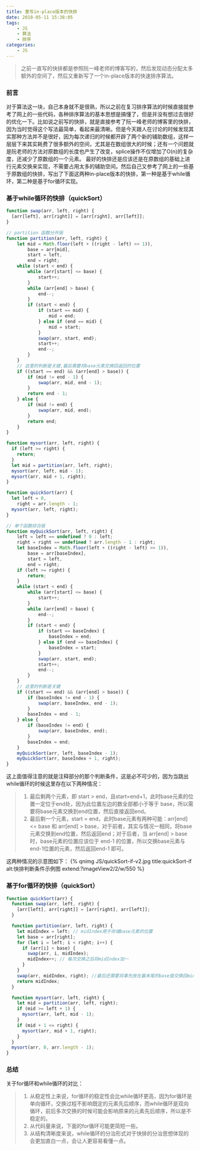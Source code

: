 ```yaml
---
title: 重写in-place版本的快排
date: 2018-05-11 15:38:05
tags:
    - JS
    - 算法
    - 排序
categories:
    - JS
---
```


<blockquote class="blockquote-center">之前一直写的快排都是参照阮一峰老师的博客写的，然后发现动态分配太多额外的空间了，然后又重新写了一个in-place版本的快速排序算法。</blockquote>

<!--more-->

### 前言
对于算法这一块，自己本身就不是很熟，所以之前在复习排序算法的时候直接就参考了网上的一些代码，各种排序算法的基本思想是搞懂了，但是并没有想过去很好的优化一下。比如说之前写的快排，就是直接参考了阮一峰老师的博客里的快排，因为当时觉得这个写法最简单，看起来最清晰。但是今天跟人在讨论的时候发现其实那种方法并不是很好，因为每次递归的时候都开辟了两个新的辅助数组，这样一层层下来其实耗费了很多额外的空间，尤其是在数组很大的时候；还有一个问题就是阮老师的方法对原数组的长度也产生了改变，splice操作不仅增加了O(n)的复杂度，还减少了原数组的一个元素。
最好的快排还是应该还是在原数组的基础上进行元素交换来实现，不需要占用太多的辅助空间。然后自己又参考了网上的一些基于原数组的快排，写出了下面这两种in-place版本的快排，第一种是基于while循环，第二种是基于for循环实现。

### 基于while循环的快排（quickSort）
```JavaScript
function swap(arr, left, right) {
  [arr[left], arr[right]] = [arr[right], arr[left]];
}

// partition 函数分开版
function partition(arr, left, right) {
    let mid = Math.floor(left + ((right - left) >> 1)),
        base = arr[mid],
        start = left,
        end = right;
    while (start < end) {
        while (arr[start] <= base) {
            start++;
        }
        while (arr[end] > base) {
            end--;
        }
        if (start < end) {
            if (start == mid) {
                mid = end;
            } else if (end == mid) {
                mid = start;
            }
            swap(arr, start, end);
            start++;
            end--;
        }
    }
    // 这里的判断是关键,最后需要将base元素交换回返回的位置
    if ((start == end) && (arr[end] > base)) {
        if (mid != end - 1) {
            swap(arr, mid, end - 1);
        }
        return end - 1;
    } else {
        if (mid != end) {
            swap(arr, mid, end);
        }
        return end;
    }
}

function mysort(arr, left, right) {
  if (left >= right) {
    return;
  }
  let mid = partition(arr, left, right);
  mysort(arr, left, mid - 1);
  mysort(arr, mid + 1, right);
}

function quickSort(arr) {
  let left = 0,
    right = arr.length - 1;
  mysort(arr, left, right);
}

// 单个函数综合版
function myQuickSort(arr, left, right) {
    left = left == undefined ? 0 : left;
    right = right == undefined ? arr.length - 1 : right;
    let baseIndex = Math.floor(left + ((right - left) >> 1)),
        base = arr[baseIndex],
        start = left,
        end = right;
    if (left >= right) {
        return;
    }
    while (start < end) {
        while (arr[start] <= base) {
            start++;
        }
        while (arr[end] > base) {
            end--;
        }
        if (start < end) {
            if (start == baseIndex) {
                baseIndex = end;
            } else if (end == baseIndex) {
                baseIndex = start;
            }
            swap(arr, start, end);
            start++;
            end--;
        }
    }
    // 这里的判断是关键
    if ((start == end) && (arr[end] > base)) {
        if (baseIndex != end - 1) {
            swap(arr, baseIndex, end - 1);
        }
        baseIndex = end - 1;
    } else {
        if (baseIndex != end) {
            swap(arr, baseIndex, end);
        }
        baseIndex = end;
    }
    myQuickSort(arr, left, baseIndex - 1);
    myQuickSort(arr, baseIndex + 1, right);
}
```
这上面值得注意的就是注释部分的那个判断条件，这是必不可少的，因为当跳出while循环的时候这里存在以下两种情况：
> 1. 最后剩两个元素，即 start > end，且start=end+1，此时base元素的位置一定位于end处，因为此位置左边的数全部都小于等于 base，所以需要将base元素交换到end位置，然后直接返回end。
> 2. 最后剩一个元素，start = end，此时base元素有两种可能：arr[end] <= base 和 arr[end] > base，对于前者，其实与情况一相同，将base元素交换到end位置，然后返回end；对于后者，当 arr[end] > base 时，base元素的位置应该位于 end-1 的位置，所以交换base元素与end-1位置的元素，然后返回end-1 即可。

这两种情况的示意图如下：
{% qnimg JS/quickSort-if-v2.jpg title:quickSort-if alt:快排判断条件示例图 extend:?imageView2/2/w/550 %}

### 基于for循环的快排（quickSort）
```JavaScript
function quickSort(arr) {
  function swap(arr, left, right) {
    [arr[left], arr[right]] = [arr[right], arr[left]];
  }

  function partition(arr, left, right) {
    let midIndex = left; // midIndex用于存储base元素的位置
    let base = arr[right];
    for (let i = left; i < right; i++) {
      if (arr[i] < base) {
        swap(arr, i, midIndex);
        midIndex++; // 每次交换之后将midIndex加一
      }
    }
    swap(arr, midIndex, right); //最后还需要将事先放在最末尾的base值交换回midIndex位置来
    return midIndex;
  }

  function mysort(arr, left, right) {
    let mid = partition(arr, left, right);
    if (mid >= left + 1) {
      mysort(arr, left, mid - 1);
    }
    if (mid + 1 <= right) {
      mysort(arr, mid + 1, right);
    }
  }
  mysort(arr, 0, arr.length - 1);
}
```

### 总结
关于for循环和while循环的对比：
> 1. 从稳定性上来说，for循环的稳定性会比while循环更高，因为for循环是单向循环，交换过程不影响既定的元素先后顺序，而while循环是双向循环，前后多次交换的时候可能会影响原来的元素先后顺序，所以是不稳定的。
> 2. 从代码量来说，下面的for循环可能更简短一些。
> 3. 从结构清晰度来说，while循环的分治形式对于快排的分治思想体现的会更加直白一点，会让人更容易看懂一点。